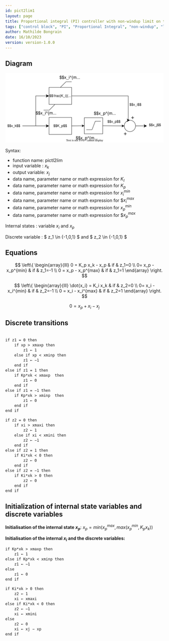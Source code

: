 ```yaml
---
id: pict2lim1
layout: page
title: Proportional integral (PI) controller with non-windup limit on the integral term and limit on the proportional term
tags: ["control block", "PI", "Proportional Integral", "non-windup", "limits"]
author: Mathilde Bongrain
date: 16/10/2023
version: version-1.0.0
---
```

## Diagram

![pict2lim diagram](2limitedProportionalIntegralController.svg)

Syntax:  

- function name: pictl2lim
- input variable : $x_k$
- output variable: $x_j$
- data name, parameter name or math expression for $K_I$
- data name, parameter name or math expression for $K_p$
- data name, parameter name or math expression for $x_i^{min}$
- data name, parameter name or math expression for $$x_i^{max}$
- data name, parameter name or math expression for $x_p^{min}$
- data name, parameter name or math expression for $$x_p^{max}$

Internal states : variable $x_i$ and $x_p$

Discrete variable :  $ z_1 \in \{-1,0,1\} $ and $ z_2 \in \{-1,0,1\} $ 

## Equations

$$
 \left\{
    \begin{array}{lll}
         0 = K_p x_k - x_p & if & z_1=0 \\
        0= x_p - x_p^{min} & if & z_1=-1 \\
        0 = x_p - x_p^{max} & if & z_1=1
    \end{array}
\right.
$$

$$
 \left\{
    \begin{array}{lll}
         \dot{x_i} = K_i x_k & if & z_2=0 \\
        0= x_i - x_i^{min} & if & z_2=-1 \\
        0 = x_i - x_i^{max} & if & z_2=1
    \end{array}
\right.
$$

$$ 0 = x_p + x_i - x_j $$

## Discrete transitions

```

if z1 = 0 then
    if xp > xmaxp then
        z1 ← 1
    else if xp < xminp then
        z1 ← −1
    end if
else if z1 = 1 then
    if Kp*xk < xmaxp  then
        z1 ← 0
    end if
else if z1 = −1 then
    if Kp*xk > xminp  then
        z1 ← 0
    end if
end if
```

```
if z2 = 0 then
    if xi > xmaxi then
        z2 ← 1
    else if xi < xmini then
        z2 ← −1
    end if
else if z2 = 1 then
    if Ki*xk < 0 then
        z2 ← 0
    end if
else if z2 = −1 then
    if Ki*xk > 0 then
        z2 ← 0
    end if
end if

```

## Initialization of internal state variables and discrete variables

**Initialisation of the internal state $x_p$**: $x_p = min( x_p^{max}, max(x_p^{min}, K_px_k) )$

**Initialisation of the internal $x_i$ and the discrete variables:**

```
if Kp*xk > xmaxp then
    z1 ← 1
else if Kp*xk < xminp then
    z1 ← −1
else
    z1 ← 0
end if
```

```
if Ki*xk > 0 then
    z2 ← 1
    xi ← xmaxi
else if Ki*xk < 0 then
    z2 ← −1
    xi ← xmini
else
    z2 ← 0
    xi ← xj − xp
end if
```
